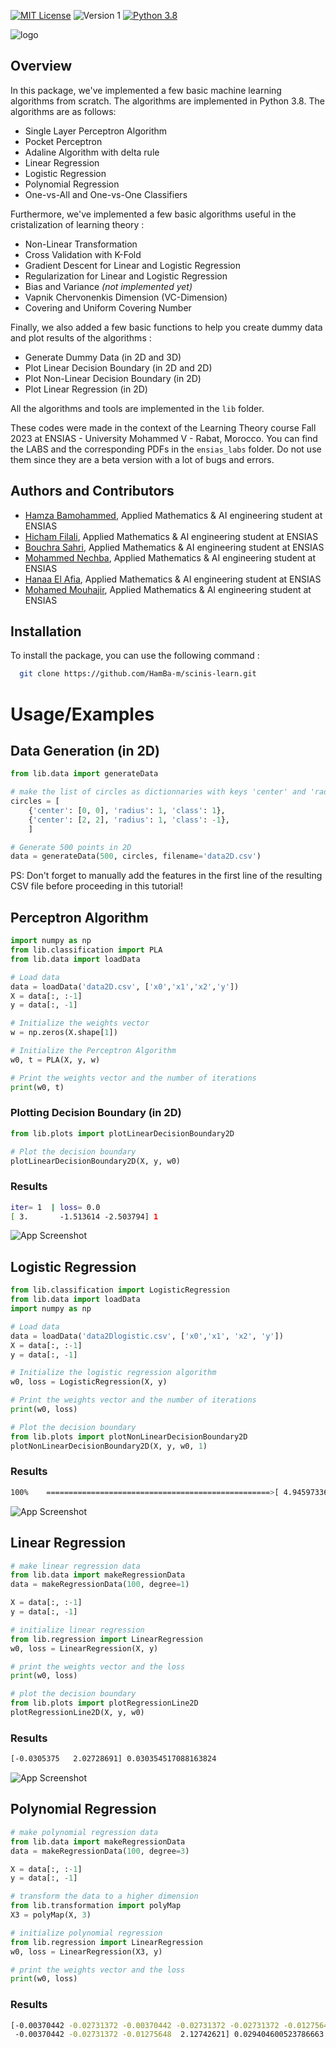 [![MIT License](https://img.shields.io/badge/License-MIT-green.svg)](https://github.com/HamzaBamohammed/ML-from-scratch-with-Python/blob/main/LICENSE)
![Version 1](https://img.shields.io/badge/Version-1-blue.svg)
[![Python 3.8](https://img.shields.io/badge/Python-3.8-blue.svg)](https://www.python.org/downloads/release/python-380/)


![logo](figs/SCL.png)
## Overview 
In this package, we've implemented a few basic machine learning algorithms from scratch. The algorithms are implemented in Python 3.8. The algorithms are as follows:
    
- Single Layer Perceptron Algorithm 
- Pocket Perceptron
- Adaline Algorithm with delta rule 
- Linear Regression 
- Logistic Regression 
- Polynomial Regression
- One-vs-All and One-vs-One Classifiers

Furthermore, we've implemented a few basic algorithms useful in the cristalization of learning theory :

- Non-Linear Transformation
- Cross Validation with K-Fold 
- Gradient Descent for Linear and Logistic Regression 
- Regularization for Linear and Logistic Regression
- Bias and Variance <i>(not implemented yet)</i>
- Vapnik Chervonenkis Dimension (VC-Dimension) 
- Covering and Uniform Covering Number

Finally, we also added a few basic functions to help you create dummy data and plot results of the algorithms :

- Generate Dummy Data (in 2D and 3D)
- Plot Linear Decision Boundary (in 2D and 2D)
- Plot Non-Linear Decision Boundary (in 2D)
- Plot Linear Regression (in 2D)

All the algorithms and tools are implemented in the `lib` folder.

These codes were made in the context of the Learning Theory course Fall 2023 at ENSIAS - University Mohammed V - Rabat, Morocco. You can find the LABS and the corresponding PDFs in the `ensias_labs` folder. Do not use them since they are a beta version with a lot of bugs and errors.


## Authors and Contributors

- [Hamza Bamohammed](https://www.github.com/HamzaBamohammed), Applied Mathematics & AI engineering student at ENSIAS
- [Hicham Filali](https://www.github.com/FILALIHicham), Applied Mathematics & AI engineering student at ENSIAS
- [Bouchra Sahri](https://www.github.com/bouchrasa), Applied Mathematics & AI engineering student at ENSIAS
- [Mohammed Nechba](https://www.github.com/NechbaMohammed), Applied Mathematics & AI engineering student at ENSIAS
- [Hanaa El Afia](https://github.com/hanaa-elafia), Applied Mathematics & AI engineering student at ENSIAS
- [Mohamed Mouhajir](https://github.com/mohamedmohamed2021), Applied Mathematics & AI engineering student at ENSIAS

## Installation

To install the package, you can use the following command :

```bash
  git clone https://github.com/HamBa-m/scinis-learn.git
```

# Usage/Examples

## Data Generation (in 2D)
    
```python  
from lib.data import generateData

# make the list of circles as dictionnaries with keys 'center' and 'radius' and "class"
circles = [
    {'center': [0, 0], 'radius': 1, 'class': 1},
    {'center': [2, 2], 'radius': 1, 'class': -1},
    ]

# Generate 500 points in 2D
data = generateData(500, circles, filename='data2D.csv')
```
PS: Don't forget to manually add the features in the first line of the resulting CSV file before proceeding in this tutorial!


## Perceptron Algorithm
```python	
import numpy as np
from lib.classification import PLA
from lib.data import loadData

# Load data
data = loadData('data2D.csv', ['x0','x1','x2','y'])
X = data[:, :-1]
y = data[:, -1]

# Initialize the weights vector
w = np.zeros(X.shape[1])

# Initialize the Perceptron Algorithm
w0, t = PLA(X, y, w)

# Print the weights vector and the number of iterations
print(w0, t)
```

### Plotting Decision Boundary (in 2D)
```python
from lib.plots import plotLinearDecisionBoundary2D

# Plot the decision boundary
plotLinearDecisionBoundary2D(X, y, w0)
```

### Results
```Bash
iter= 1  | loss= 0.0
[ 3.       -1.513614 -2.503794] 1
```
![App Screenshot](figs/Figure_1.png)

## Logistic Regression
```python
from lib.classification import LogisticRegression
from lib.data import loadData
import numpy as np

# Load data
data = loadData('data2Dlogistic.csv', ['x0','x1', 'x2', 'y'])
X = data[:, :-1]
y = data[:, -1]

# Initialize the logistic regression algorithm
w0, loss = LogisticRegression(X, y)

# Print the weights vector and the number of iterations
print(w0, loss)

# Plot the decision boundary
from lib.plots import plotNonLinearDecisionBoundary2D
plotNonLinearDecisionBoundary2D(X, y, w0, 1)
```
### Results
```Bash
100%    ==================================================>[ 4.94597336 -2.8523291  -2.58496018] 0.013994617998407104

```
![App Screenshot](figs/Figure_2.png)

## Linear Regression
```python
# make linear regression data
from lib.data import makeRegressionData
data = makeRegressionData(100, degree=1)

X = data[:, :-1]
y = data[:, -1]

# initialize linear regression
from lib.regression import LinearRegression
w0, loss = LinearRegression(X, y)

# print the weights vector and the loss
print(w0, loss)

# plot the decision boundary
from lib.plots import plotRegressionLine2D
plotRegressionLine2D(X, y, w0)
```
### Results
```Bash
[-0.0305375   2.02728691] 0.030354517088163824
```
![App Screenshot](figs/Figure_3.png)

## Polynomial Regression
```python
# make polynomial regression data
from lib.data import makeRegressionData
data = makeRegressionData(100, degree=3)

X = data[:, :-1]
y = data[:, -1]

# transform the data to a higher dimension
from lib.transformation import polyMap
X3 = polyMap(X, 3)

# initialize polynomial regression
from lib.regression import LinearRegression
w0, loss = LinearRegression(X3, y)

# print the weights vector and the loss
print(w0, loss)
```

### Results
```Bash
[-0.00370442 -0.02731372 -0.00370442 -0.02731372 -0.02731372 -0.01275648
 -0.00370442 -0.02731372 -0.01275648  2.12742621] 0.029404600523786663
```
